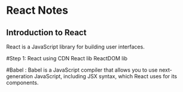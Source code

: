 # React Notes

## Introduction to React
React is a JavaScript library for building user interfaces.

#Step 1: React using CDN 
  React lib <script crossorigin src="https://unpkg.com/react@18/umd/react.development.js"></script>
  ReactDOM lib <script crossorigin src="https://unpkg.com/react-dom@18/umd/react-dom.development.js"></script>

#Babel : Babel is a JavaScript compiler that allows you to use next-generation JavaScript, including JSX syntax, which React uses for its components.
 <script src="https://unpkg.com/@babel/standalone/babel.min.js"></script>


